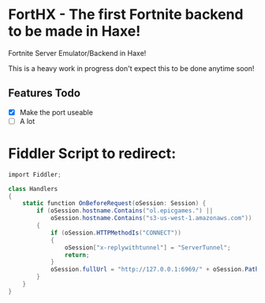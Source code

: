 # FortHX - The first Fortnite backend to be made in Haxe!

Fortnite Server Emulator/Backend in Haxe!

This is a heavy work in progress don't expect this to be done anytime soon!

## Features Todo

- [x] Make the port useable
- [ ] A lot

# Fiddler Script to redirect:

```csharp
import Fiddler;

class Handlers
{
    static function OnBeforeRequest(oSession: Session) {
        if (oSession.hostname.Contains("ol.epicgames.") ||            
            oSession.hostname.Contains("s3-us-west-1.amazonaws.com")) 
        {
            if (oSession.HTTPMethodIs("CONNECT"))
            {
                oSession["x-replywithtunnel"] = "ServerTunnel";
                return;
            }
            oSession.fullUrl = "http://127.0.0.1:6969/" + oSession.PathAndQuery
        }
    }
}
```
